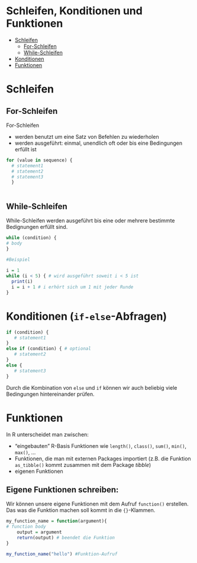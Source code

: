 # Schleifen, Konditionen und Funktionen

* [Schleifen](#Schleifen)
  * [For-Schleifen](#For-Schleifen)
  * [While-Schleifen](#While-Schleifen)
* [Konditionen](#Konditionen)
* [Funktionen](#Funktionen)

 
# Schleifen 

## For-Schleifen

For-Schleifen 
* werden benutzt um eine Satz von Befehlen zu wiederholen
* werden ausgeführt: einmal, unendlich oft oder bis eine Bedingungen erfüllt ist

```r
for (value in sequence) {
  # statement1
  # statement2
  # statement3
  }
  
```
  
## While-Schleifen

While-Schleifen werden ausgeführt bis eine oder mehrere bestimmte Bedignungen erfüllt sind. 

```r
while (condition) {
# body
}

#Beispiel
 
i = 1
while (i < 5) { # wird ausgeführt soweit i < 5 ist 
  print(i)
  i = i + 1 # i erhört sich um 1 mit jeder Runde 
} 

```

# Konditionen (`if-else`-Abfragen) 

```r
if (condition) {
   # statement1
} 
else if (condition) { # optional 
   # statement2
} 
else {
   # statement3
}
```
Durch die Kombination von `else` und `if` können wir auch beliebig viele Bedingungen hintereinander prüfen.


# Funktionen

In R unterscheidet man zwischen:

* “eingebauten” R-Basis Funktionen wie `length()`, `class()`, `sum()`, `min()`, `max()`, …
* Funktionen, die man mit externen Packages importiert (z.B. die Funktion `as_tibble()` kommt zusammen mit dem Package *tibble*)
* eigenen Funktionen 

## Eigene Funktionen schreiben: 

Wir können unsere eigene Funktionen mit dem Aufruf `function()` erstellen. Das was die Funktion machen soll kommt in die `{}`-Klammen. 

```r
my_function_name = function(argument){
# function body
    output = argument
    return(output) # beendet die Funktion
}

my_function_name("hello") #Funktion-Aufruf
```
